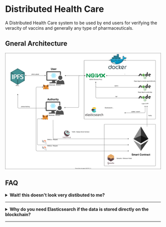 # Distributed Health Care

A Distributed Health Care system to be used by end users for verifying the veracity of vaccins and generally any type of pharmaceuticals.

## Gneral Architecture

![Architecture Description](./docs/overview.drawio.svg)

## FAQ

<details>
<summary> <b> Wait! this doesn't look very distibuted to me? </b> </summary>
<img align="left" width="200"  src="https://i.imgur.com/iwv6Whd.jpeg">
It's true that there are authorities represented in the architecture, but their function is similar to an index that points towards the right address in the ethereum blockchain that holds all the data (which is distributed by definition).
</details>

---

<details>
<summary> <b> Why do you need Elasticsearch if the data is stored directly on the blockchain? </b> </summary>
<img align="left" width="200"  src="https://i.imgur.com/mnn38Cg.jpeg">
One of the main functions of this system is to allow users to report illegal drugs (drugs that are not allowed by the authority in that country), and to do so we must implement a searching functionality **with fuzzing** (to avoid false positives) using solidity and it will run directly on the ethereum nodes. Nedless to say that solution is not efficient nor fast, and thus we implemented a layer-2 solution that will do exactly that using elasticsearch.
</details>

---
